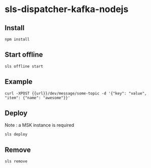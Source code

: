 # sls-dispatcher-kafka-nodejs

## Install

```shell
npm install
```

## Start offline

```shell
sls offline start
```

## Example

```shell
curl -XPOST {{url}}/dev/message/some-topic -d '{"key": "value", "item": {"name": "awesome"}}'
```

## Deploy

Note : a MSK instance is required

```shell
sls deploy
```

## Remove

```shell
sls remove
```
